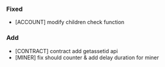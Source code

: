 ### Fixed
- [ACCOUNT] modify children check function
### Add
- [CONTRACT] contract add getassetid api 
- [MINER] fix should counter & add delay duration for miner

